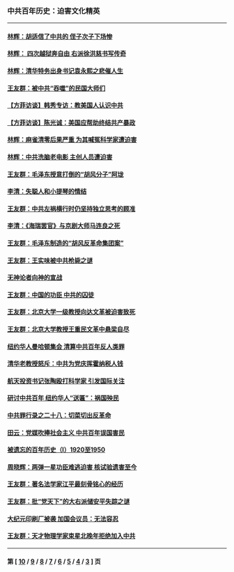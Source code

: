 ### 中共百年历史：迫害文化精英
---
#### [林辉：胡适信了中共的 侄子次子下场惨](../../pages/nf1176111/n14019760.md?07010430) 
#### [林辉： 四次越狱奔自由 右派徐洪慈书写传奇](../../pages/nf1176111/n14010438.md?07010430) 
#### [林辉：清华特务出身书记袁永熙之悲催人生](../../pages/nf1176111/n13997413.md?07010430) 
#### [王友群：被中共“吞噬”的民国大师们](../../pages/nf1176111/n13942620.md?07010430) 
#### [【方菲访谈】韩秀专访：教美国人认识中共](../../pages/nf1176111/n13821310.md?07010430) 
#### [【方菲访谈】陈光诚：美国应帮助终结共产暴政](../../pages/nf1176111/n13759521.md?07010430) 
#### [林辉：麻雀清零后果严重 为其喊冤科学家遭迫害](../../pages/nf1176111/n13746900.md?07010430) 
#### [林辉：中共洗脑老电影 主创人员遭迫害](../../pages/nf1176111/n13699437.md?07010430) 
#### [王友群：毛泽东授意打倒的“胡风分子”阿垅](../../pages/nf1176111/n13592541.md?07010430) 
#### [李清：失聪人和小提琴的情结](../../pages/nf1176111/n13459280.md?07010430) 
#### [王友群：中共左祸横行时仍坚持独立思考的顾准](../../pages/nf1176111/n13444722.md?07010430) 
#### [李清：《海瑞罢官》与京剧大师马连良之死](../../pages/nf1176111/n13412316.md?07010430) 
#### [王友群：毛泽东制造的“胡风反革命集团案”](../../pages/nf1176111/n13324909.md?07010430) 
#### [王友群：王实味被中共枪毙之谜](../../pages/nf1176111/n13307502.md?07010430) 
#### [无神论者向神的宣战](../../pages/nf1176111/n13281535.md?07010430) 
#### [王友群：中国的功臣 中共的囚徒](../../pages/nf1176111/n13291790.md?07010430) 
#### [王友群：北京大学一级教授向达文革被迫害致死](../../pages/nf1176111/n13150966.md?07010430) 
#### [王友群：北京大学教授王重民文革中悬梁自尽](../../pages/nf1176111/n13084645.md?07010430) 
#### [纽约华人曼哈顿集会 清算中共百年反人类罪](../../pages/nf1176111/n13084157.md?07010430) 
#### [清华老教授怒斥：中共为党庆挥霍纳税人钱](../../pages/nf1176111/n13071430.md?07010430) 
#### [航天投资书记张陶殴打科学家 引发国际关注](../../pages/nf1176111/n13069132.md?07010430) 
#### [研讨中共百年 纽约华人“送匾”：祸国殃民](../../pages/nf1176111/n13057367.md?07010430) 
#### [中共罪行录之二十八：切菜切出反革命](../../pages/nf1176111/n13030600.md?07010430) 
#### [田云：党媒吹捧社会主义 中共百年误国害民](../../pages/nf1176111/n13006682.md?07010430) 
#### [被遗忘的百年历史（I）1920至1950](../../pages/nf1176111/n12986411.md?07010430) 
#### [周晓辉：两弹一星功臣难逃迫害 核试验遗害至今](../../pages/nf1176111/n12974997.md?07010430) 
#### [王友群：著名法学家江平最刻骨铭心的经历](../../pages/nf1176111/n12970787.md?07010430) 
#### [王友群：批“党天下”的大右派储安平失踪之谜](../../pages/nf1176111/n12954229.md?07010430) 
#### [大纪元印刷厂被袭 加国会议员：无法容忍](../../pages/nf1176111/n12883028.md?07010430) 
#### [王友群：天才物理学家束星北晚年拒绝加入中共](../../pages/nf1176111/n12792913.md?07010430) 

---
#### 第 [ [10](./10.md?07010430) / [9](./9.md?07010430) / [8](./8.md?07010430) / [7](./7.md?07010430) / [6](./6.md?07010430) / [5](./5.md?07010430) / [4](./4.md?07010430) / [3](./3.md?07010430) ] 页
